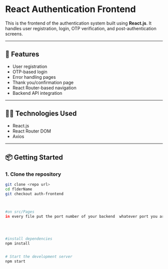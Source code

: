 # React Authentication Frontend

This is the frontend of the authentication system built using **React.js**. It handles user registration, login, OTP verification, and post-authentication screens.

---

## 🚀 Features

- User registration
- OTP-based login
- Error handling pages
- Thank you/confirmation page
- React Router-based navigation
- Backend API integration

---

## 🧑‍💻 Technologies Used

- React.js
- React Router DOM
- Axios

---

## 📦 Getting Started

### 1. Clone the repository

```bash
git clone <repo url>
cd flderName
git checkout auth-frontend



#on src/Pages
in every file put the port number of your backend  whatever port you are using




#install dependencies
npm install


# Start the development server
npm start
